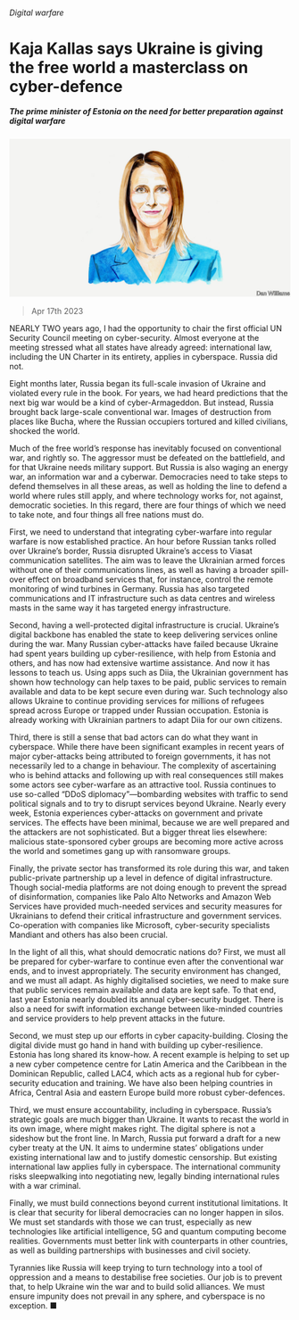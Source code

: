 ###### Digital warfare

# Kaja Kallas says Ukraine is giving the free world a masterclass on cyber-defence 

##### The prime minister of Estonia on the need for better preparation against digital warfare 

![image](images/20230415_BID001.jpg) 

> Apr 17th 2023 

NEARLY TWO years ago, I had the opportunity to chair the first official UN Security Council meeting on cyber-security. Almost everyone at the meeting stressed what all states have already agreed: international law, including the UN Charter in its entirety, applies in cyberspace. Russia did not. 

Eight months later, Russia began its full-scale invasion of Ukraine and violated every rule in the book. For years, we had heard predictions that the next big war would be a kind of cyber-Armageddon. But instead, Russia brought back large-scale conventional war. Images of destruction from places like Bucha, where the Russian occupiers tortured and killed civilians, shocked the world. 

Much of the free world’s response has inevitably focused on conventional war, and rightly so. The aggressor must be defeated on the battlefield, and for that Ukraine needs military support. But Russia is also waging an energy war, an information war and a cyberwar. Democracies need to take steps to defend themselves in all these areas, as well as holding the line to defend a world where rules still apply, and where technology works for, not against, democratic societies. In this regard, there are four things of which we need to take note, and four things all free nations must do. 

First, we need to understand that integrating cyber-warfare into regular warfare is now established practice. An hour before Russian tanks rolled over Ukraine’s border, Russia disrupted Ukraine’s access to Viasat communication satellites. The aim was to leave the Ukrainian armed forces without one of their communications lines, as well as having a broader spill-over effect on broadband services that, for instance, control the remote monitoring of wind turbines in Germany. Russia has also targeted communications and IT infrastructure such as data centres and wireless masts in the same way it has targeted energy infrastructure. 

Second, having a well-protected digital infrastructure is crucial. Ukraine’s digital backbone has enabled the state to keep delivering services online during the war. Many Russian cyber-attacks have failed because Ukraine had spent years building up cyber-resilience, with help from Estonia and others, and has now had extensive wartime assistance. And now it has lessons to teach us. Using apps such as Diia, the Ukrainian government has shown how technology can help taxes to be paid, public services to remain available and data to be kept secure even during war. Such technology also allows Ukraine to continue providing services for millions of refugees spread across Europe or trapped under Russian occupation. Estonia is already working with Ukrainian partners to adapt Diia for our own citizens.

Third, there is still a sense that bad actors can do what they want in cyberspace. While there have been significant examples in recent years of major cyber-attacks being attributed to foreign governments, it has not necessarily led to a change in behaviour. The complexity of ascertaining who is behind attacks and following up with real consequences still makes some actors see cyber-warfare as an attractive tool. Russia continues to use so-called “DDoS diplomacy”—bombarding websites with traffic to send political signals and to try to disrupt services beyond Ukraine. Nearly every week, Estonia experiences cyber-attacks on government and private services. The effects have been minimal, because we are well prepared and the attackers are not sophisticated. But a bigger threat lies elsewhere: malicious state-sponsored cyber groups are becoming more active across the world and sometimes gang up with ransomware groups.

Finally, the private sector has transformed its role during this war, and taken public-private partnership up a level in defence of digital infrastructure. Though social-media platforms are not doing enough to prevent the spread of disinformation, companies like Palo Alto Networks and Amazon Web Services have provided much-needed services and security measures for Ukrainians to defend their critical infrastructure and government services. Co-operation with companies like Microsoft, cyber-security specialists Mandiant and others has also been crucial.

In the light of all this, what should democratic nations do? First, we must all be prepared for cyber-warfare to continue even after the conventional war ends, and to invest appropriately. The security environment has changed, and we must all adapt. As highly digitalised societies, we need to make sure that public services remain available and data are kept safe. To that end, last year Estonia nearly doubled its annual cyber-security budget. There is also a need for swift information exchange between like-minded countries and service providers to help prevent attacks in the future. 

Second, we must step up our efforts in cyber capacity-building. Closing the digital divide must go hand in hand with building up cyber-resilience. Estonia has long shared its know-how. A recent example is helping to set up a new cyber competence centre for Latin America and the Caribbean in the Dominican Republic, called LAC4, which acts as a regional hub for cyber-security education and training. We have also been helping countries in Africa, Central Asia and eastern Europe build more robust cyber-defences.

Third, we must ensure accountability, including in cyberspace. Russia’s strategic goals are much bigger than Ukraine. It wants to recast the world in its own image, where might makes right. The digital sphere is not a sideshow but the front line. In March, Russia put forward a draft for a new cyber treaty at the UN. It aims to undermine states’ obligations under existing international law and to justify domestic censorship. But existing international law applies fully in cyberspace. The international community risks sleepwalking into negotiating new, legally binding international rules with a war criminal.

Finally, we must build connections beyond current institutional limitations. It is clear that security for liberal democracies can no longer happen in silos. We must set standards with those we can trust, especially as new technologies like artificial intelligence, 5G and quantum computing become realities. Governments must better link with counterparts in other countries, as well as building partnerships with businesses and civil society. 

Tyrannies like Russia will keep trying to turn technology into a tool of oppression and a means to destabilise free societies. Our job is to prevent that, to help Ukraine win the war and to build solid alliances. We must ensure impunity does not prevail in any sphere, and cyberspace is no exception. ■


